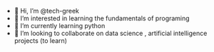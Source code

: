 - 👋 Hi, I’m @tech-greek
- 👀 I’m interested in learning the fundamentals of programing
- 🌱 I’m currently learning python
- 💞️ I’m looking to collaborate on data science , artificial intelligence projects (to learn)


<!---
tech-greek/tech-greek is a ✨ special ✨ repository because its `README.md` (this file) appears on your GitHub profile.
You can click the Preview link to take a look at your changes.
--->
